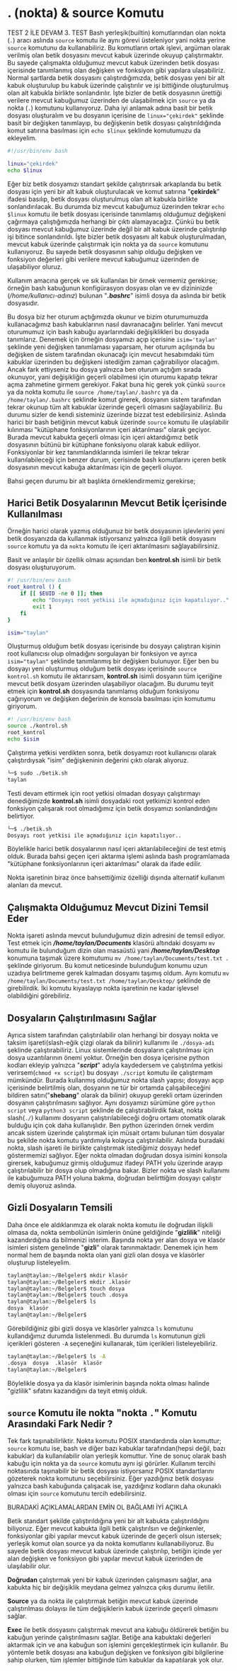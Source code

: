 # . (nokta) & source Komutu

TEST 2 İLE DEVAM 3. TEST
Bash yerleşik(builtin) komutlarından olan nokta (`.`) aracı aslında `source` komutu ile aynı görevi üsteleniyor yani nokta yerine `source` komutunu da kullanabiliriz. Bu komutların ortak işlevi, argüman olarak verilmiş olan betik dosyasını mevcut kabuk üzerinde okuyup çalıştırmaktır. Bu sayede çalışmakta olduğumuz mevcut kabuk üzerinden betik dosyası içerisinde tanımlanmış olan değişken ve fonksiyon gibi yapılara ulaşabiliriz. Normal şartlarda betik dosyasını çalıştırdığımızda, betik dosyası yeni bir alt kabuk oluşturulup bu kabuk üzerinde çalıştırılır ve işi bittiğinde oluşturulmuş olan alt kabukla birlikte sonlandırılır.  İşte bizler de betik dosyasının ürettiği verilere mevcut kabuğumuz üzerinden de ulaşabilmek için `source` ya da nokta (`.`) komutunu kullanıyoruz. Daha iyi anlamak adına basit bir betik dosyası oluşturalım ve bu dosyanın içerisine de `linux="çekirdek"` şeklinde basit bir değişken tanımlayıp, bu değişkenin betik dosyası çalıştırıldığında komut satırına basılması için `echo $linux` şeklinde komutumuzu da ekleyelim.

```bash
#!/usr/bin/env bash

linux="çekirdek"
echo $linux
```

Eğer biz betik dosyamızı standart şekilde çalıştırırsak arkaplanda bu betik dosyası için yeni bir alt kabuk oluşturulacak ve komut satırına "**çekirdek**" ifadesi basılıp, betik dosyası oluşturulmuş olan alt kabukla birlikte sonlandırılacak. Bu durumda biz mevcut kabuğumuz üzerinden tekrar `echo $linux` komutu ile betik dosyası içerisinde tanımlamış olduğumuz değişkeni çağırmaya çalıştığımızda herhangi bir çıktı alamayacağız. Çünkü bu betik dosyası mevcut kabuğumuz üzerinde değil bir alt kabuk üzerinde çalıştırılıp işi bitince sonlandırıldı. İşte bizler betik dosyasını alt kabuk oluşturulmadan, mevcut kabuk üzerinde çalıştırmak için nokta ya da `source` komutunu kullanıyoruz. Bu sayede betik dosyasının sahip olduğu değişken ve fonksiyon değerleri gibi verilere mevcut kabuğumuz üzerinden de ulaşabiliyor oluruz. 

Kullanım amacına gerçek ve sık kullanılan bir örnek vermemiz gerekirse; örneğin bash kabuğunun konfigürasyon dosyası olan ve ev dizininizde (*/home/kullanıcı-adınız*) bulunan "***.bashrc***" isimli dosya da aslında bir betik dosyasıdır. 

Bu dosya biz her oturum açtığımızda okunur ve bizim oturumumuzda kullanacağımız bash kabuklarının nasıl davranacağını belirler. Yani mevcut oturumumuz için bash kabuğu ayarlarındaki değişiklikleri bu dosyada tanımlarız. Denemek için örneğin dosyamızı açıp içerisine `isim='taylan'` şeklinde yeni değişken tanımlaması yaparsam, her oturum açılışında bu değişken de sistem tarafından okunacağı için mevcut hesabımdaki tüm kabuklar üzerinden bu değişkeni istediğim zaman çağırabiliyor olacağım. Ancak fark ettiyseniz bu dosya yalnızca ben oturum açtığım sırada okunuyor, yani değişikliğin geçerli olabilmesi için oturumu kapatıp tekrar açma zahmetine girmem gerekiyor. Fakat buna hiç gerek yok çünkü `source` ya da nokta komutu ile `source /home/taylan/.bashrc` ya da `. /home/taylan/.bashrc` şeklinde komut girerek, dosyanın sistem tarafından tekrar okunup tüm alt kabuklar üzerinde geçerli olmasını sağlayabiliriz. Bu durumu sizler de kendi sisteminiz üzerinde bizzat test edebilirsiniz. Aslında harici bir bash betiğinin mevcut kabuk üzerinde `source` komutu ile ulaşılabilir kılınması "kütüphane fonksiyonlarının içeri aktarılması" olarak geçiyor. Burada mevcut kabukta geçerli olması için içeri aktardığımız betik dosyasının bütünü bir kütüphane fonksiyonu olarak kabuk ediliyor. Fonksiyonlar bir kez tanımlandıklarında isimleri ile tekrar tekrar kullanılabileceği için benzer durum, içerisinde bash komutlarını içeren betik dosyasının mevcut kabuğa aktarılması için de geçerli oluyor. 

Bahsi geçen durumu bir alt başlıkta örneklendirmemiz gerekirse;

## Harici Betik Dosyalarının Mevcut Betik İçerisinde Kullanılması

Örneğin harici olarak yazmış olduğunuz bir betik dosyasının işlevlerini yeni betik dosyanızda da kullanmak istiyorsanız yalnızca ilgili betik dosyasını `source` komutu ya da `nokta` komutu ile içeri aktarılmasını sağlayabilirsiniz.

Basit ve anlaşılır bir özellik olması açısından ben **kontrol.sh** isimli bir betik dosyası oluşturuyorum. 

```bash
#! /usr/bin/env bash
root_kontrol () {
	if [[ $EUID -ne 0 ]]; then
		echo "Dosyayı root yetkisi ile açmadığınız için kapatılıyor.."
		exit 1
	fi
}

isim="taylan"
```

Oluşturmuş olduğum betik dosyası içerisinde bu dosyayı çalıştıran kişinin root kullanıcısı olup olmadığını sorgulayan bir fonksiyon ve ayrıca `isim="taylan"` şeklinde tanımlanmış bir değişken bulunuyor. Eğer ben bu dosyayı yeni oluşturmuş olduğum betik dosyası içerisinde `source kontrol.sh` komutu ile aktarırsam, **kontrol.sh** isimli dosyanın tüm içeriğine mevcut betik dosyam üzerinden ulaşabiliyor olacağım. Bu durumu teyit etmek için **kontrol.sh** dosyasında tanımlamış olduğum fonksiyonu çağırıyorum ve değişken değerinin de konsola basılması için komutumu giriyorum.

```bash
#! /usr/bin/env bash
source ./kontrol.sh
root_kontrol
echo $isim
```

Çalıştırma yetkisi verdikten sonra, betik dosyamızı root kullanıcısı olarak çalıştırdıysak "isim" değişkeninin değerini çıktı olarak alıyoruz. 

```bash
└─$ sudo ./betik.sh
taylan
```

Testi devam ettirmek için root yetkisi olmadan dosyayı çalıştırmayı denediğimizde **kontrol.sh** isimli dosyadaki root yetkimizi kontrol eden fonksiyon çalışarak root olmadığımız için betik dosyamızı sonlandırdığını belirtiyor. 

```bash
└─$ ./betik.sh
Dosyayı root yetkisi ile açmadığınız için kapatılıyor..
```

Böylelikle harici betik dosyalarının nasıl içeri aktarılabileceğini de test etmiş olduk. Burada bahsi geçen içeri aktarma işlemi aslında bash programlamada "kütüphane fonksiyonlarının içeri aktarılması" olarak da ifade edilir.

Nokta işaretinin biraz önce bahsettiğimiz özelliği dışında alternatif kullanım alanları da mevcut. 

## Çalışmakta Olduğumuz Mevcut Dizini Temsil Eder

Nokta işareti aslında mevcut bulunduğumuz dizin adresini de temsil ediyor. Test etmek için ***/home/taylan/Documents*** klasörü altındaki dosyamı `mv` komutu ile bulunduğum dizin olan masaüstü yani ***/home/taylan/Desktop*** konumuna taşımak üzere komutumu `mv /home/taylan/Documents/test.txt .` şeklinde giriyorum. Bu komut neticesinde bulunduğum konumu uzun uzadıya belirtmeme gerek kalmadan dosyamı taşımış oldum. Aynı komutu `mv /home/taylan/Documents/test.txt /home/taylan/Desktop/` şeklinde de girebilirdik. İki komutu kıyaslayıp nokta işaretinin ne kadar işlevsel olabildiğini görebiliriz. 

## Dosyaların Çalıştırılmasını Sağlar

Ayrıca sistem tarafından çalıştırılabilir olan herhangi bir dosyayı nokta ve taksim işareti(slash-eğik çizgi olarak da bilinir) kullanımı ile `./dosya-adı` şeklinde çalıştırabiliriz. Linux sistemlerinde dosyaların çalıştırılması için dosya uzantılarının önemi yoktur. Örneğin ben dosya içerisine python kodları ekleyip yalnızca "***script***" adıyla kaydedersem ve çalıştırılma yetkisi verirsem(`chmod +x script`) bu dosyayı `./script` komutu ile çalıştırmam mümkündür. Burada kullanmış olduğumuz nokta slash yapısı; dosyayı açıp içerisinde belirtilmiş olan, dosyanın ne tür bir ortamda çalışabileceğini bildiren satırı("**shebang**" olarak da bilinir) okuyup gerekli ortam üzerinden dosyanın çalıştırılmasını sağlıyor. Aynı dosyamızı sürümüne göre `python script` veya `python3 script` şeklinde de çalıştırabilirdik fakat, nokta slash(`./`) kullanımı dosyanın çalıştırılabileceği doğru ortamı otomatik olarak bulduğu için çok daha kullanışlıdır. Ben python üzerinden örnek verdim ancak sistem üzerinde çalıştırmak için müsait ortamı bulunan tüm dosyalar bu şekilde nokta komutu yardımıyla kolayca çalıştırılabilir. Aslında buradaki nokta, slash işareti ile birlikte çalıştırmak istediğimiz dosyayı hedef göstermemizi sağlıyor. Eğer nokta olmadan doğrudan dosya isimini konsola girersek, kabuğumuz girmiş olduğumuz ifadeyi PATH yolu üzerinde arayıp çalıştırılabilir bir dosya olup olmadığına bakar. Bizler nokta ve slash kullanımı ile kabuğumuza PATH yoluna bakma, doğrudan belirttiğim dosyayı çalıştır demiş oluyoruz aslında.

## Gizli Dosyaların Temsili

Daha önce ele aldıklarımıza ek olarak nokta komutu ile doğrudan ilişkili olmasa da, nokta sembolünün isimlerin önüne geldiğinde "**gizlilik**" niteliği kazandırdığına da bilmenizi isterim. Başında nokta yer alan dosya ve klasör isimleri sistem genelinde "**gizli**" olarak tanınmaktadır. Denemek için hem normal hem de başında nokta olan yani gizli olan dosya ve klasörler oluşturup listeleyelim.

```bash
taylan@taylan:~/Belgeler$ mkdir klasör
taylan@taylan:~/Belgeler$ mkdir .klasör
taylan@taylan:~/Belgeler$ touch dosya
taylan@taylan:~/Belgeler$ touch .dosya
taylan@taylan:~/Belgeler$ ls
dosya  klasör
taylan@taylan:~/Belgeler$ 
```

Görebildiğiniz gibi gizli dosya ve klasörler yalnızca `ls` komutunu kullandığımız durumda listelenmedi. Bu durumda `ls` komutunun gizli içerikleri gösteren `-A` seçeneğini kullanarak, tüm içerikleri listeleyebiliriz.

```bash
taylan@taylan:~/Belgeler$ ls -A
.dosya  dosya  .klasör  klasör
taylan@taylan:~/Belgeler$
```

Böylelikle dosya ya da klasör isimlerinin başında nokta olması halinde "gizlilik" sıfatını kazandığını da teyit etmiş olduk.

## `source` Komutu ile nokta "nokta `.`" Komutu Arasındaki Fark Nedir ?

Tek fark taşınabilirliktir. Nokta komutu POSIX standardında olan komuttur; `source` komutu ise, bash ve diğer bazı kabuklar tarafından(hepsi değil, bazı kabuklar) da kullanılabilir olan yerleşik komuttur. Yine de sonuç olarak bash kabuğu için nokta ya da `source` komutu aynı işi görürler. Kullanım tercihi noktasında taşınabilir bir betik dosyası istiyorsanız POSIX standartlarını gözeterek nokta komutunu seçebilirsiniz. Eğer yazdığınız betik dosyası yalnızca bash kabuğunda çalışacak ise, yazdığınız kodların daha okunaklı olması için `source` komutunu tercih edebilirsiniz.

BURADAKİ AÇIKLAMALARDAN EMİN OL BAĞLAMI İYİ AÇIKLA

Betik standart şekilde çalıştırıldığına yeni bir alt kabukta çalıştırıldığını biliyoruz. Eğer mevcut kabukta ilgili betik çalıştırılsın ve değinkenler, fonksiyonlar gibi yapılar mevcut kabuk üzerinde de geçerli olsun istersek; yerleşik komut olan source ya da nokta komutlarını kullanabiliyoruz. Bu sayede betik dosyası mevcut kabuk üzerinde çalıştırılıp, betiğin içinde yer alan değişken ve fonksiyon gibi yapılar mevcut kabuk üzerinden de ulaşılabilir olur.

**Doğrudan** çalıştırmak yeni bir kabuk üzerinden çalışmasını sağlar, ana kabukta hiç bir değişiklik meydana gelmez yalnızca çıkış durumu iletilir.

**Source** ya da nokta ile çalıştırmak betiğin mevcut kabuk üzerinde çalıştırılması dolayısı ile tüm değişiklerin kabuk üzerinde geçerli olmasını sağlar.

**Exec** ile betik dosyasını çalıştırmak mevcut ana kabuğu öldürerek betiğin bu kabuğun yerinde çalıştırılmasını sağlar. Betiğe ana kabuktaki değerleri aktarmak için ve ana kabuğun son işlemini gerçekleştirmek için kullanılır. Bu yöntemle betik dosyası ana kabuğun değişken ve fonksiyon gibi bilgilerine sahip olurken, tüm işlemler bittiğinde tüm kabuklar da kapatılarak yok olur.
